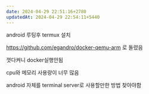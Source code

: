 ```yaml
---
date: 2024-04-29 22:51:16+2780
updatedAt: 2024-04-29 22:54:11+5440
---
```

android 루팅후 termux 설치

https://github.com/egandro/docker-qemu-arm
로 돌렸음

껏다켜니 docker실행안됨

cpu와 메모리 사용량이 너무 많음

android 자체를 terminal server로 사용할만한 방법 찾아야함
